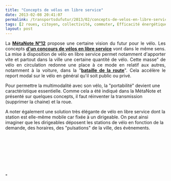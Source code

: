 ```yaml
---
title: "Concepts de vélos en libre service"
date: 2013-02-08 20:41:07
permalink: /transportsdufutur/2013/02/concepts-de-velos-en-libre-service.html
tags: [2 roues, citoyen, collectivité, commuter, Efficacité énergétique, mode doux, multimodes, Service de mobilité, vélo]
layout: post
---
```


<p style="text-align: justify">La <a href="https://gabrielplassat.github.io/transportsdufutur/2011/05/metanote-tdf-12-lavenir-du-velo.html" target="_blank"><strong>MétaNote N°12</strong></a> propose une certaine vision du futur pour le vélo. Les concepts <a href="http://bicycledesign.net/2013/02/vote-for-the-winner-of-the-isuda-bike-share-design-competition/" target="_blank"><strong>d'un concours de vélos en libre service</strong></a> vont dans le même sens. La mise à disposition de vélo en libre service permet notamment d'apporter vite et partout dans la ville une certaine quantité de vélo. Cette masse" de vélo en circulation redonne une place à ce mode en relatif aux autres, notamment à la voiture, dans la "<a href="https://gabrielplassat.github.io/transportsdufutur/2012/10/et-si-le-velo-reprenait-sa-place-dans-la-bataille-de-la-route.html"" target=""_blank""><strong>bataille de la route</strong></a>". Cela accélère le report modal sur le vélo en général qu'il soit public ou privé.</p> <p style=""text-align: justify"">Pour permettre la multimodalité avec son vélo, la "portabilité" devient une caractéristique essentielle. Comme cela a été indiqué dans la MétaNote et présenté sur quelques concepts, il faut réinventer la transmission (supprimer la chaine) et la roue.</p> <p style=""text-align: justify"">A noter également une solution très élégante de vélo en libre service dont la station est elle-même mobile car fixée à un dirigeable. On peut ainsi imaginer que les dirigeables déposent les stations de vélo en fonction de la demande, des horaires, des "pulsations" de la ville, des évènements.</p> <p style=""text-align: justify""> <a class=""asset-img-link"" href=""http://featherfiles.aviary.com/2013-02-08/f77694d11/f35ed2b7094b46c182e45a602981ca78_hires.png""><img alt=""Sans_roue"" border=""0"" class=""asset  asset-image at-xid-6a0120a66d2ad4970b017ee856f848970d image-full"" src=""/wp-content/uploads/sites/6/old/6a0120a66d2ad4970b017ee856f848970d-800wi.png"" title=""Sans_roue"" /></a><br /> </p>  <!--more-->  <a class=""asset-img-link"" href="https://gabrielplassat.github.io/transportsdufutur/wp-content/uploads/sites/6/old/6a0120a66d2ad4970b017c36b3a90a970b-pi.jpg""><img alt=""Sans_roue2"" border=""0"" class=""asset  asset-image at-xid-6a0120a66d2ad4970b017c36b3a90a970b image-full"" src=""/wp-content/uploads/sites/6/old/6a0120a66d2ad4970b017c36b3a90a970b-800wi.jpg"" title=""Sans_roue2"" /></a> <p style=""text-align: justify""> <a class=""asset-img-link"" href="https://gabrielplassat.github.io/transportsdufutur/wp-content/uploads/sites/6/old/6a0120a66d2ad4970b017ee856fb73970d-pi.jpg""><img alt=""Pliable2"" border=""0"" class=""asset  asset-image at-xid-6a0120a66d2ad4970b017ee856fb73970d image-full"" src=""/wp-content/uploads/sites/6/old/6a0120a66d2ad4970b017ee856fb73970d-800wi.jpg"" title=""Pliable2"" /></a><br /><br /></p> <p> <a class=""asset-img-link"" href="https://gabrielplassat.github.io/transportsdufutur/wp-content/uploads/sites/6/old/6a0120a66d2ad4970b017ee856fcba970d-pi.jpg""><img alt=""Vls_ballon"" border=""0"" class=""asset  asset-image at-xid-6a0120a66d2ad4970b017ee856fcba970d image-full"" src=""/wp-content/uploads/sites/6/old/6a0120a66d2ad4970b017ee856fcba970d-800wi.jpg"" title=""Vls_ballon"" /></a><br /><br /></p> <p> </p>"
